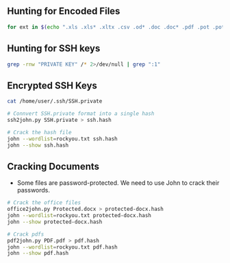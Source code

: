 ## Hunting for Encoded Files
```bash
for ext in $(echo ".xls .xls* .xltx .csv .od* .doc .doc* .pdf .pot .pot* .pp*");do echo -e "\nFile extension: " $ext; find / -name *$ext 2>/dev/null | grep -v "lib\|fonts\|share\|core" ;done
```

## Hunting for SSH keys
```bash
grep -rnw "PRIVATE KEY" /* 2>/dev/null | grep ":1"
```

## Encrypted SSH Keys
```bash
cat /home/user/.ssh/SSH.private

# Connvert SSH.private format into a single hash
ssh2john.py SSH.private > ssh.hash

# Crack the hash file
john --wordlist=rockyou.txt ssh.hash
john --show ssh.hash
```

## Cracking Documents
- Some files are password-protected. We need to use John to crack their passwords.
```bash
# Crack the office files
office2john.py Protected.docx > protected-docx.hash
john --wordlist=rockyou.txt protected-docx.hash
john --show protected-docx.hash

# Crack pdfs
pdf2john.py PDF.pdf > pdf.hash
john --wordlist=rockyou.txt pdf.hash
john --show pdf.hash
```

